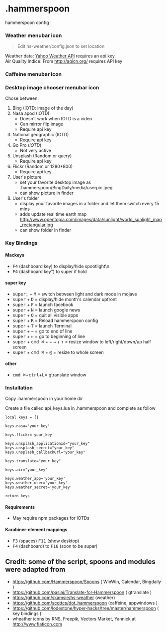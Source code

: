 # .hammerspoon
hammerspoon config

### Weather menubar icon 

> Edit hs-weather/config.json to set location

Weather data: [Yahoo Weather API](https://developer.yahoo.com/weather/) requires an api key.  
Air Quality Indice: From http://aqicn.org/ requires API key

### Caffeine menubar icon 

### Desktop image chooser menubar icon
Chose between:

1. Bing (IOTD: image of the day)
2. Nasa apod (IOTD)
    - Doesn't work when IOTD is a video
    - Can mirror flip image
    - Require api key
3. National geographic (IOTD)
    - Require api key
4. Go Pro (*IOTD*) 
    - Not very active
5. Unsplash (Random or query)
    - Require api key
6. Flickr (Random or 1280*800)
    - Require api key
7. User's picture
    - set your favorite desktop image as .hammerspoon/BingDaily/media/userpic.jpeg
    - can show picture in finder
8. User's folder
    - display your favorite images in a folder and let them switch every 15 mins 
    - adds update real time earth map http://www.opentopia.com/images/data/sunlight/world_sunlight_map_rectangular.jpg
    - can show folder in finder

### Key Bindings

 #### Mackeys

- <kbd>F4</kbd> (dashboard key) to display/hide spootlight\n
- <kbd>F4</kbd> (dashboard key") to super if hold


 #### super key

- <kbd>super;</kbd> + <kbd>M</kbd> = switch between light and dark mode in mojave
- <kbd>super</kbd> + <kbd>D</kbd> = display/hide month's calendar upfront
- <kbd>super</kbd> + <kbd>F</kbd> = launch facebook
- <kbd>super</kbd> + <kbd>N</kbd> = launch google news
- <kbd>super</kbd> + <kbd>Q</kbd> = quit all visible apps
- <kbd>super</kbd> + <kbd>R</kbd> = Reload hammerspoon config
- <kbd>super</kbd> + <kbd>T</kbd> = launch Terminal
- <kbd>super</kbd> + <kbd>→</kbd> = go to end of line
- <kbd>super</kbd> + <kbd>←</kbd> = go to beginning of line
- <kbd>super</kbd> + <kbd>cmd ⌘</kbd> + <kbd>←</kbd> <kbd>→</kbd> <kbd>↓</kbd> <kbd>↑</kbd> = resize window to left/right/down/up half screen
- <kbd>super</kbd> + <kbd>cmd ⌘</kbd> + <kbd>@</kbd> = resize to whole screen

 #### other
 
- <kbd>cmd ⌘</kbd>+<kbd>ctrl</kbd>+<kbd>L</kbd>= gtranslate window 

### Installation

Copy .hammerspoon in your home dir

Create a file called api_keys.lua in .hammerspoon and complete as follow
```
local keys = {}

keys.nasa='your_key'

keys.flickr='your_key'

keys.unsplash_applicationId="your_key"
keys.unsplash_secret="your_key"
keys.unsplash_callbackUrl="your_key"

keys.translate="your_key"

keys.air="your_key"

keys.weather_app='your_key'
keys.weather_user='your_key'
keys.weather_secret='your_key'

return keys
```
 #### Requirements
- May require npm packages for IOTDs 
 
 #### Karabiner-element mappings 

- <kbd>F3</kbd> (spaces) <kbd>F11</kbd> (show desktop)
- <kbd>F4</kbd> (dashboard) to <kbd>F18</kbd> (soon to be super)

## Credit: some of the script, spoons and modules were adapted from

- https://github.com/Hammerspoon/Spoons ( WinWin, Calendar, Bingdaily )
- https://github.com/pasiaj/Translate-for-Hammerspoon ( gtranslate )
- https://github.com/skamsie/hs-weather (weather)
- https://github.com/scottcs/dot_hammerspoon (caffeine, appwindows )
- https://github.com/lodestone/hyper-hacks/tree/master/hammerspoon ( key bindings )
- wheather icons by RNS, Freepik, Vectors Market, Yannick at http://www.flaticon.com
